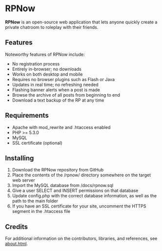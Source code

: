 # RPNow
**RPNow** is an open-source web application that lets anyone quickly create a private chatroom to roleplay with their friends.

## Features
Noteworthy features of RPNow include:
* No registration process
* Entirely in-browser; no downloads
* Works on both desktop and mobile
* Requires no browser plugins such as Flash or Java
* Updates in real time; no refreshing needed
* Flashing banner alerts when a post is made
* Browse the archive of all posts from beginning to end
* Download a text backup of the RP at any time

## Requirements
* Apache with mod_rewrite and .htaccess enabled
* PHP >= 5.3.0
* MySQL
* SSL certificate (optional)

## Installing
1. Download the RPNow repository from GitHub
2. Place the contents of the /rpnow/ directory somewhere on the target web server
3. Import the MySQL database from /docs/rpnow.sql
4. Give a user SELECT and INSERT permissions on that database
5. Update config.php with the correct database information, as well as the path to the main folder
6. If you have an SSL certificate for your site, uncomment the HTTPS segment in the .htaccess file

## Credits
For additional information on the contributors, libraries, and references, see [about.html](about.html).
